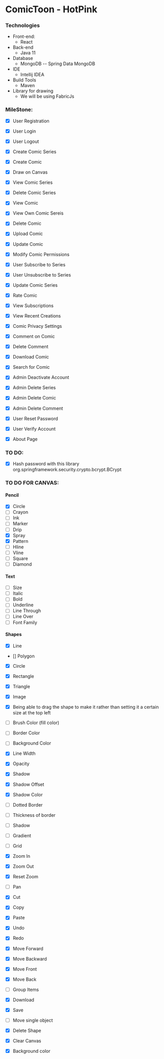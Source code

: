 # ComicToon - HotPink

### Technologies
* Front-end:
    * React
* Back-end
    * Java 11
* Database
    * MongoDB -- Spring Data MongoDB
* IDE
    * Intellij IDEA
* Build Tools
    * Maven
* Library for drawing
    * We will be using FabricJs

### MileStone:
* [X] User Registration
* [X] User Login
* [X] User Logout
* [X] Create Comic Series
* [X] Create Comic
* [X] Draw on Canvas
* [X] View Comic Series
* [X] Delete Comic Series
* [X] View Comic
* [X] View Own Comic Sereis
* [X] Delete Comic

* [X] Upload Comic
* [X] Update Comic
* [X] Modify Comic Permissions
* [X] User Subscribe to Series
* [X] User Unsubscribe to Series
* [X] Update Comic Series
* [X] Rate Comic
* [X] View Subscriptions
* [X] View Recent Creations

* [X] Comic Privacy Settings
* [X] Comment on Comic
* [X] Delete Comment
* [X] Download Comic
* [X] Search for Comic
* [X] Admin Deactivate Account
* [X] Admin Delete Series
* [X] Admin Delete Comic
* [X] Admin Delete Comment
* [X] User Reset Password
* [X] User Verify Account
* [X] About Page

### TO DO:
* [X] Hash password with this library org.springframework.security.crypto.bcrypt.BCrypt

### TO DO FOR CANVAS:
#### Pencil
* [X] Circle
* [ ] Crayon
* [ ] Ink
* [ ] Marker
* [ ] Drip
* [X] Spray
* [X] Pattern
* [ ] Hline
* [ ] Vline
* [ ] Square
* [ ] Diamond

#### Text
* [ ] Size
* [ ] Italic
* [ ] Bold
* [ ] Underline
* [ ] Line Through
* [ ] Line Over
* [ ] Font Family

#### Shapes
* [X] Line
* [] Polygon
* [X] Circle
* [X] Rectangle
* [X] Triangle
* [X] Image
* [X] Being able to drag the shape to make it rather than setting it a certain size at the top left

* [ ] Brush Color (fill color)
* [ ] Border Color
* [ ] Background Color
* [X] Line Width
* [X] Opacity
* [X] Shadow
* [X] Shadow Offset
* [X] Shadow Color
* [ ] Dotted Border
* [ ] Thickness of border
* [ ] Shadow
* [ ] Gradient

* [ ] Grid
* [X] Zoom In
* [X] Zoom Out
* [X] Reset Zoom
* [ ] Pan
* [X] Cut
* [X] Copy
* [X] Paste
* [X] Undo
* [X] Redo
* [X] Move Forward
* [X] Move Backward
* [X] Move Front
* [X] Move Back
* [ ] Group Items
* [X] Download
* [X] Save
* [ ] Move single object
* [X] Delete Shape
* [X] Clear Canvas
* [X] Background color